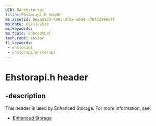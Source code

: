 ```yaml
---
UID: NA:ehstorapi
title: Ehstorapi.h header
ms.assetid: 8e2a3a3d-4b8c-3f8e-a691-470fd2586eff
ms.date: 01/11/2019
ms.keywords: 
ms.topic: conceptual
tech.root: enstor
f1_keywords:
 - ehstorapi
 - ehstorapi/ehstorapi
---
```


# Ehstorapi.h header


## -description

This header is used by Enhanced Storage. For more information, see:

- [Enhanced Storage](../_enstor/index.md)

